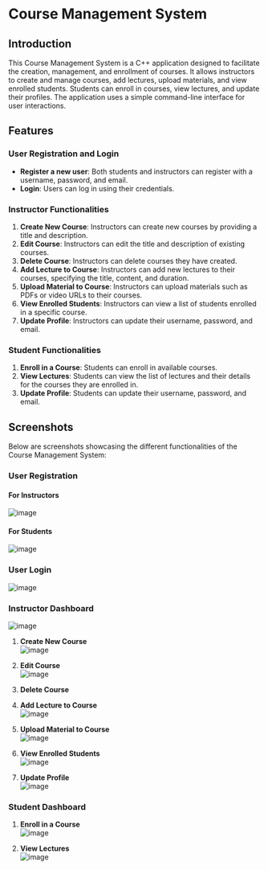 # Course Management System

## Introduction

This Course Management System is a C++ application designed to facilitate the creation, management, and enrollment of courses. It allows instructors to create and manage courses, add lectures, upload materials, and view enrolled students. Students can enroll in courses, view lectures, and update their profiles. The application uses a simple command-line interface for user interactions.

## Features

### User Registration and Login

- **Register a new user**: Both students and instructors can register with a username, password, and email.
- **Login**: Users can log in using their credentials.

### Instructor Functionalities

1. **Create New Course**: Instructors can create new courses by providing a title and description.
2. **Edit Course**: Instructors can edit the title and description of existing courses.
3. **Delete Course**: Instructors can delete courses they have created.
4. **Add Lecture to Course**: Instructors can add new lectures to their courses, specifying the title, content, and duration.
5. **Upload Material to Course**: Instructors can upload materials such as PDFs or video URLs to their courses.
6. **View Enrolled Students**: Instructors can view a list of students enrolled in a specific course.
7. **Update Profile**: Instructors can update their username, password, and email.

### Student Functionalities

1. **Enroll in a Course**: Students can enroll in available courses.
2. **View Lectures**: Students can view the list of lectures and their details for the courses they are enrolled in.
3. **Update Profile**: Students can update their username, password, and email.

## Screenshots

Below are screenshots showcasing the different functionalities of the Course Management System:

### User Registration

#### For Instructors
![image](https://github.com/user-attachments/assets/be303f8f-b1b8-4967-a7fd-a38c776f14b7)

#### For Students
![image](https://github.com/user-attachments/assets/82734522-782f-48aa-883f-795822cadd0e)


### User Login

![image](https://github.com/user-attachments/assets/a13d7690-ae77-4bf2-8493-a04c980e551c)


### Instructor Dashboard
![image](https://github.com/user-attachments/assets/7367821b-178c-418f-99eb-03e31922dc51)


1. **Create New Course**  
   ![image](https://github.com/user-attachments/assets/5be22fc8-1392-4087-aafa-fa3f9a25fbbb)


2. **Edit Course**  
   ![image](https://github.com/user-attachments/assets/f7e6c730-f07f-4ebe-a149-a16e4dd0fda7)
   

4. **Delete Course**  


5. **Add Lecture to Course**  
   ![image](https://github.com/user-attachments/assets/aee20065-80a3-4205-a708-4b46b83d741c)

6. **Upload Material to Course**  
   ![image](https://github.com/user-attachments/assets/931bae94-fd3f-4353-bcda-d7ceadae90cc)


7. **View Enrolled Students**  
   ![image](https://github.com/user-attachments/assets/5a2a1075-b3b1-47a8-8cee-5916ee460e4c)


8. **Update Profile**  
   ![image](https://github.com/user-attachments/assets/5e84df94-ab0c-42e3-b9c9-046ed026ab16)


### Student Dashboard

1. **Enroll in a Course**  
   ![image](https://github.com/user-attachments/assets/abf47e73-f654-4135-8a1d-9ba2a4741326)


2. **View Lectures**  
   ![image](https://github.com/user-attachments/assets/bb98f801-5ebd-4701-a752-6b0b2c908b09)
